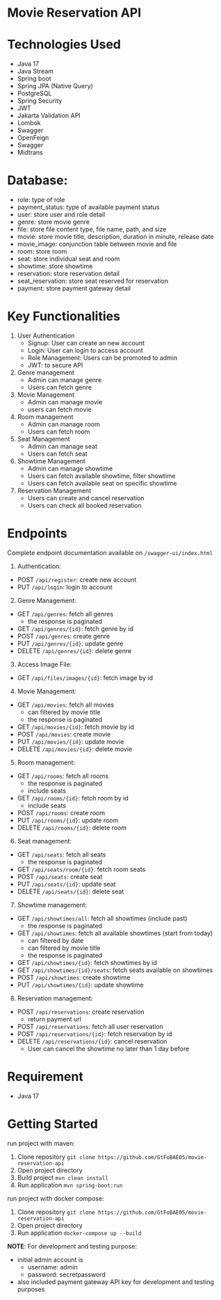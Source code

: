 
# Movie Reservation API

# Technologies Used
- Java 17
- Java Stream
- Spring boot
- Spring JPA (Native Query)
- PostgreSQL
- Spring Security
- JWT
- Jakarta Validation API
- Lombok
- Swagger
- OpenFeign
- Swagger
- Midtrans

# Database:
- role: type of role
- payment_status: type of available payment status
- user: store user and role detail
- genre: store movie genre
- file: store file content type, file name, path, and size
- movie: store movie title, description, duration in minute, release date
- movie_image: conjunction table between movie and file
- room: store room
- seat: store individual seat and room
- showtime: store showtime
- reservation: store reservation detail
- seat_reservation: store seat reserved for reservation
- payment: store payment gateway detail

# Key Functionalities
1. User Authentication
    - Signup: User can create an new account
    - Login: User can login to access account
    - Role Management: Users can be promoted to admin
    - JWT: to secure API
2. Genre management
    - Admin can manage genre
    - Users can fetch genre
3. Movie Management
    - Admin can manage movie
    - users can fetch movie
4. Room management
    - Admin can manage room
    - Users can fetch room
5. Seat Management
    - Admin can manage seat
    - Users can fetch seat
6. Showtime Management
    - Admin can manage showtime
    - Users can fetch available showtime, filter showtime
    - Users can fetch available seat on specific showtime
7. Reservation Management
    - Users can create and cancel reservation
    - Users can check all booked reservation

# Endpoints
Complete endpoint documentation available on `/swagger-ui/index.html`

1. Authentication:
- POST `/api/register`: create new account
- PUT `/api/login`: login to account

2. Genre Management:
- GET `/api/genres`: fetch all genres
    - the response is paginated
- GET `/api/genres/{id}`: fetch genre by id
- POST `/api/genres`: create genre
- PUT `/api/genres/{id}`: update genre
- DELETE `/api/genres/{id}`: delete genre

3. Access Image File:
- GET `/api/files/images/{id}`: fetch image by id

4. Movie Management:
- GET `/api/movies`: fetch all movies
    - can filtered by movie title
    - the response is paginated
- GET `/api/movies/{id}`: fetch movie by id
- POST `/api/movies`: create movie
- PUT `/api/movies/{id}`: update movie
- DELETE `/api/movies/{id}`: delete movie

5. Room management:
- GET `/api/rooms`: fetch all rooms
    - the response is paginated
    - include seats
- GET `/api/rooms/{id}`: fetch room by id
    - include seats
- POST `/api/rooms`: create room
- PUT `/api/rooms/{id}`: update room
- DELETE `/api/rooms/{id}`: delete room

6. Seat management:
- GET `/api/seats`: fetch all seats
    - the response is paginated
- GET `/api/seats/room/{id}`: fetch room seats
- POST `/api/seats`: create seat
- PUT `/api/seats/{id}`: update seat
- DELETE `/api/seats/{id}`: delete seat

7. Showtime management:
- GET `/api/showtimes/all`: fetch all showtimes (include past)
    - the response is paginated
- GET `/api/showtimes`: fetch all available showtimes (start from today)
    - can filtered by date
    - can filtered by movie title
    - the response is paginated
- GET `/api/showtimes/{id}`: fetch showtimes by id
- GET `/api/showtimes/{id}/seats`: fetch seats available on showtimes
- POST `/api/showtimes`: create showtime
- PUT `/api/showtimes/{id}`: update showtime

8. Reservation management:
- POST `/api/reservations`: create reservation
    - return payment url
- POST `/api/reservations`: fetch all user reservation
- POST `/api/reservations/{id}`: fetch reservation by id
- DELETE `/api/reservations/{id}`: cancel reservation
    - User can cancel the showtime no later than 1 day before

# Requirement
- Java 17

# Getting Started
run project with maven:
1. Clone repository
   `git clone https://github.com/GtFoBAE05/movie-reservation-api`
2. Open project directory
3. Build project
   `mvn clean install`
4. Run application
   `mvn spring-boot:run`

run project with docker compose:
1. Clone repository
   `git clone https://github.com/GtFoBAE05/movie-reservation-api`
2. Open project directory
3. Run application
   `docker-compose up --build`

**NOTE**:
For development and testing purpose: 
- initial admin account is
    - username: admin
    - password: secretpassword
- also included payment gateway API key for development and testing purposes